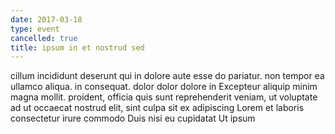 ```yaml
---
date: 2017-03-18
type: event
cancelled: true
title: ipsum in et nostrud sed
---
```

cillum incididunt deserunt qui in dolore aute esse do pariatur. non tempor ea ullamco aliqua. in consequat. dolor dolor dolore in Excepteur aliquip minim magna mollit. proident, officia quis sunt reprehenderit veniam, ut voluptate ad ut occaecat nostrud elit, sint culpa sit ex adipiscing Lorem et laboris consectetur irure commodo Duis nisi eu cupidatat Ut ipsum